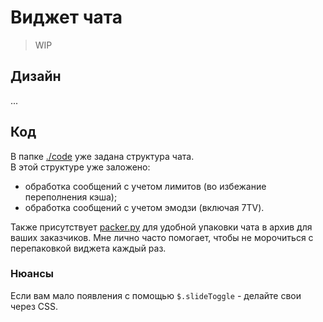 # Виджет чата

> WIP

<h2 id="design">Дизайн</h2>

...

<h2 id="code">Код</h2>

В папке [./code](./code) уже задана
структура чата.\
В этой структуре уже заложено:
* обработка сообщений с учетом лимитов (во избежание переполнения кэша);
* обработка сообщений с учетом эмодзи (включая 7TV).

Также присутствует [packer.py](./packer.py) для удобной упаковки
чата в архив для ваших заказчиков. Мне лично часто помогает,
чтобы не морочиться с перепаковкой виджета каждый раз.

### Нюансы

Если вам мало появления с помощью `$.slideToggle` - делайте свои
через CSS.
